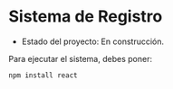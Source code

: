 <h1> Sistema de Registro </h1>

- Estado del proyecto: En construcción.


Para ejecutar el sistema, debes poner: 

```
npm install react
```
